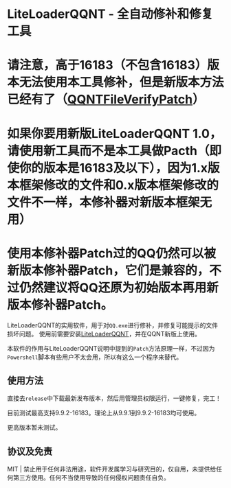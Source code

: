 # LiteLoaderQQNT - 全自动修补和修复工具

# 请注意，高于16183（不包含16183）版本无法使用本工具修补，但是新版本方法已经有了（[QQNTFileVerifyPatch](https://github.com/LiteLoaderQQNT/QQNTFileVerifyPatch)）
# 如果你要用新版LiteLoaderQQNT 1.0，请使用新工具而不是本工具做Pacth（即使你的版本是16183及以下），因为1.x版本框架修改的文件和0.x版本框架修改的文件不一样，本修补器对新版本框架无用）
# 使用本修补器Patch过的QQ仍然可以被新版本修补器Patch，它们是兼容的，不过仍然建议将QQ还原为初始版本再用新版本修补器Patch。


LiteLoaderQQNT的实用软件，用于对`QQ.exe`进行修补，并修复可能提示的文件损坏问题。
使用前需要安装[LiteLoaderQQNT](https://github.com/mo-jinran/LiteLoaderQQNT)，并在QQNT新版上使用。

本软件的作用与LiteLoaderQQNT说明中提到的`Patch`方法原理一样，不过因为`Powershell`脚本有些用户不太会用，所以有这么一个程序来替代。

## 使用方法

直接去`release`中下载最新发布版本，然后用管理员权限运行，一键修复，完工！

目前测试最高支持9.9.2-16183。理论上从9.9.1到9.9.2-16183均可使用。

更高版本暂未测试。



## 协议及免责

MIT | 禁止用于任何非法用途，软件开发属学习与研究目的，仅自用，未提供给任何第三方使用。任何不当使用导致的任何侵权问题责任自负。
